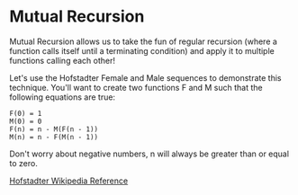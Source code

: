 # Mutual Recursion

Mutual Recursion allows us to take the fun of regular recursion (where a function calls itself until a terminating condition) and apply it to multiple functions calling each other!

Let's use the Hofstadter Female and Male sequences to demonstrate this technique. You'll want to create two functions F and M such that the following equations are true:

```
F(0) = 1
M(0) = 0
F(n) = n - M(F(n - 1))
M(n) = n - F(M(n - 1))
```

Don't worry about negative numbers, n will always be greater than or equal to zero.

[Hofstadter Wikipedia Reference](http://en.wikipedia.org/wiki/Hofstadter_sequence#Hofstadter_Female_and_Male_sequences) 
